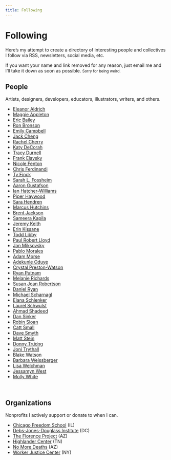 ```yaml
---
title: Following
---
```


# Following

Here’s my attempt to create a directory of interesting people and collectives I follow via RSS, newsletters, social media, etc.

If you want your name and link removed for any reason, just email me and I’ll take it down as soon as possible. <small>Sorry for being weird.</small>

## People

Artists, designers, developers, educators, illustrators, writers, and others.

<ul class="list-unstyled list-multi-col">
<li><a href="https://eleanoraldrich.com/">Eleanor Aldrich</a></li>
<li><a href="https://maggieappleton.com/">Maggie Appleton</a></li>
<li><a href="https://ericwbailey.website/">Eric Bailey</a></li>
<li><a href="https://www.ronbronson.design/">Ron Bronson</a></li>
<li><a href="https://emilycampbell.co/">Emily Campbell</a></li>
<li><a href="https://www.jackcheng.com/">Jack Cheng</a></li>
<li><a href="https://rachelcherry.me/">Rachel Cherry</a></li>
<li><a href="https://katydecorah.com/">Katy DeCorah</a></li>
<li><a href="https://tracydurnell.com/">Tracy Durnell</a></li>
<li><a href="https://www.frank.computer/">Frank Elavsky</a></li>
<li><a href="https://www.nicolefenton.com/">Nicole Fenton</a></li>
<li><a href="https://gomakethings.com/">Chris Ferdinandi</a></li>
<li><a href="https://tyfromtheinternet.com/">Ty Finck</a></li>
<li><a href="https://fossheim.io/">Sarah L. Fossheim</a></li>
<li><a href="https://www.aaron-gustafson.com/">Aaron Gustafson</a></li>
<li><a href="https://ianwillia.ms/">Ian Hatcher-Williams</a></li>
<li><a href="https://piperhaywood.com/">Piper Haywood</a></li>
<li><a href="https://sarahendren.com/">Sara Hendren</a></li>
<li><a href="https://marcushutchins.com/">Marcus Hutchins</a></li>
<li><a href="https://jxnblk.com/">Brent Jackson</a></li>
<li><a href="https://samkapila.com/">Sameera Kapila</a></li>
<li><a href="https://adactio.com/">Jeremy Keith</a></li>
<li><a href="https://erinkissane.com/">Erin Kissane</a></li>
<li><a href="https://toddl.dev/">Todd Libby</a></li>
<li><a href="https://paulrobertlloyd.com/">Paul Robert Lloyd</a></li>
<li><a href="https://jan.miksovsky.com/">Jan Miksovsky</a></li>
<li><a href="https://lifeofpablo.com/">Pablo Morales</a></li>
<li><a href="https://mrmrs.cc/">Adam Morse</a></li>
<li><a href="https://www.adekunleoduye.com/">Adekunle Oduye</a></li>
<li><a href="https://crystalprestonwatson.com/">Crystal Preston-Watson</a></li>
<li><a href="https://ryanputn.am/">Ryan Putnam</a></li>
<li><a href="https://melanie-richards.com/">Melanie Richards</a></li>
<li><a href="https://www.susanjeanrobertson.com/">Susan Jean Robertson</a></li>
<li><a href="https://dryan.com/">Daniel Ryan</a></li>
<li><a href="https://justmarkup.com/">Michael Scharnagl</a></li>
<li><a href="https://elanaschlenker.com/">Elana Schlenker</a></li>
<li><a href="https://laurelschwulst.com/">Laurel Schwulst</a></li>
<li><a href="https://ishadeed.com/">Ahmad Shadeed</a></li>
<li><a href="https://dansinker.com/">Dan Sinker</a></li>
<li><a href="https://www.robinsloan.com/">Robin Sloan</a></li>
<li><a href="https://cattsmall.com/">Catt Small</a></li>
<li><a href="https://davesmyth.com/">Dave Smyth</a></li>
<li><a href="https://mattstein.com/">Matt Stein</a></li>
<li><a href="https://donnytruong.com/">Donny Trương</a></li>
<li><a href="https://jonitrythall.com/">Joni Trythall</a></li>
<li><a href="https://blakewatson.com/">Blake Watson</a></li>
<li><a href="https://barbaraweissberger.net/">Barbara Weissberger</a></li>
<li><a href="https://www.lisawelchman.com/">Lisa Welchman</a></li>
<li><a href="https://jessamyn.com/">Jessamyn West</a></li>
<li><a href="https://www.mollywhite.net/">Molly White</a></li>
</ul>

&nbsp;

## Organizations

Nonprofits I actively support or donate to when I can.

<ul class="list-unstyled">
<li><a href="https://www.chicagofreedomschool.org/">Chicago Freedom School</a> (IL)</li>
<li><a href="https://djdinstitute.org/">Debs-Jones-Douglass Institute</a> (DC)</li>
<li><a href="https://firrp.org/">The Florence Project</a> (AZ)</li>
<li><a href="https://highlandercenter.org/">Highlander Center</a> (TN)</li>
<li><a href="https://nomoredeaths.org/en/">No More Deaths</a> (AZ)</li>
<li><a href="https://www.wjcny.org/">Worker Justice Center</a> (NY)</li>
</ul>
